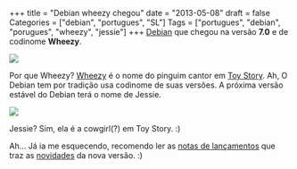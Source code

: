 +++
title = "Debian wheezy chegou"
date = "2013-05-08"
draft = false
Categories = ["debian", "portugues", "SL"]
Tags = ["portugues", "debian", "porugues", "wheezy", "jessie"]
+++
[Debian](http://www.debian.org) que chegou na versão **7.0** e de
codinome **Wheezy**.

![](/images/Wheezy_toyStory.jpg)

Por que Wheezy?
[Wheezy](http://disney.wikia.com/wiki/Wheezy_(Toy_Story)) é o nome do
pinguim cantor em [Toy Story](http://en.wikipedia.org/wiki/Toy_Story).
Ah, O Debian tem por tradição usa codinome de suas versões. A próxima
versão estável do Debian terá o nome de Jessie.

![](/images/jessie_toystory.jpg)

Jessie? Sim, ela é a cowgirl(?) em Toy Story. :)

Ah… Já ia me esquecendo, recomendo ler as [notas de
lançamentos](http://wiki.debian.org/NewInWheezy) que traz as
[novidades](http://www.debian.org/releases/stable/amd64/release-notes/)
da nova versão. :)
